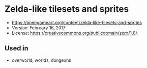 # Zelda-like tilesets and sprites

- <https://opengameart.org/content/zelda-like-tilesets-and-sprites>
- Version: February 16, 2017
- License: <https://creativecommons.org/publicdomain/zero/1.0/>

## Used in

- overworld, worlds, dungeons
